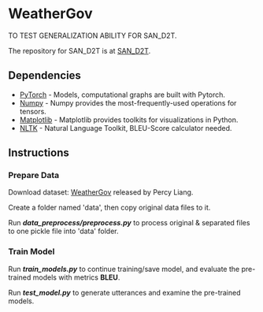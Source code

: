 
# WeatherGov

TO TEST GENERALIZATION ABILITY FOR SAN_D2T.

The repository for SAN_D2T is at [SAN_D2T](https://github.com/dinghaij/SAN_D2T).

## Dependencies

* [PyTorch](https://pytorch.org) - Models, computational graphs are built with Pytorch.
* [Numpy](https://numpy.org) - Numpy provides the most-frequently-used operations for tensors.
* [Matplotlib](https://matplotlib.org/) - Matplotlib provides toolkits for visualizations in Python.
* [NLTK](https://www.nltk.org/) - Natural Language Toolkit, BLEU-Score calculator needed.

## Instructions

### Prepare Data

Download dataset: [WeatherGov](https://cs.stanford.edu/~pliang/data/weather-data.zip) released by Percy Liang.

Create a folder named 'data', then copy original data files to it.

Run ***data_preprocess/preprocess.py*** to process original & separated files to one pickle file into 'data' folder.

### Train Model

Run ***train_models.py*** to continue training/save model, and evaluate the pre-trained models with metrics **BLEU**.

Run ***test_model.py*** to generate utterances and examine the pre-trained models.
